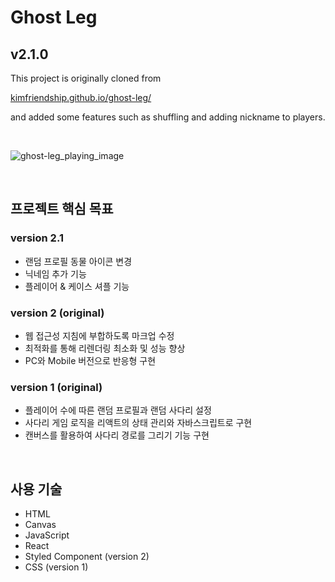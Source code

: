 # Ghost Leg

## v2.1.0

This project is originally cloned from

[kimfriendship.github.io/ghost-leg/](https://kimfriendship.github.io/ghost-leg/)

and added some features such as shuffling and adding nickname to players.

<br>

![ghost-leg_playing_image](https://user-images.githubusercontent.com/60292183/101502329-2bff9a00-39b4-11eb-89f0-fe987a9472d8.gif)

<br>

## 프로젝트 핵심 목표

### version 2.1
- 랜덤 프로필 동물 아이콘 변경
- 닉네임 추가 기능
- 플레이어 & 케이스 셔플 기능

### version 2 (original)

- 웹 접근성 지침에 부합하도록 마크업 수정
- 최적화를 통해 리렌더링 최소화 및 성능 향상
- PC와 Mobile 버전으로 반응형 구현

### version 1 (original)

- 플레이어 수에 따른 랜덤 프로필과 랜덤 사다리 설정
- 사다리 게임 로직을 리액트의 상태 관리와 자바스크립트로 구현
- 캔버스를 활용하여 사다리 경로를 그리기 기능 구현

<br>

## 사용 기술

- HTML
- Canvas
- JavaScript
- React
- Styled Component (version 2)
- CSS (version 1)

<br>